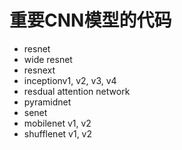 # 重要CNN模型的代码

- resnet
- wide resnet
- resnext
- inceptionv1, v2, v3, v4
- resdual attention network
- pyramidnet
- senet
- mobilenet v1, v2
- shufflenet v1, v2